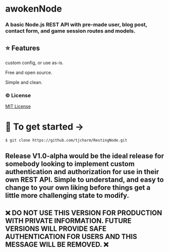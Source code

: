 # awokenNode
### A basic Node.js REST API with pre-made user, blog post, contact form, and game session routes and models.
## :star:  Features
 custom config, or use as-is.
 
 Free and open source.
 
 Simple and clean.
 
 ### :copyright: License
[MIT License](http://opensource.org/licenses/MIT)

# 🚀  To get started ->

 ```sh
$ git clone https://github.com/tjcharm/RestingNode.git
```

## Release V1.0-alpha would be the ideal release for somebody looking to implement custom authentication and authorization for use in their own REST API. Simple to understand, and easy to change to your own liking before things get a little more challenging state to modify. 

## ❌  DO NOT USE THIS VERSION FOR PRODUCTION WITH PRIVATE INFORMATION. FUTURE VERSIONS WILL PROVIDE SAFE AUTHENTICATION FOR USERS AND THIS MESSAGE WILL BE REMOVED. ❌ 


